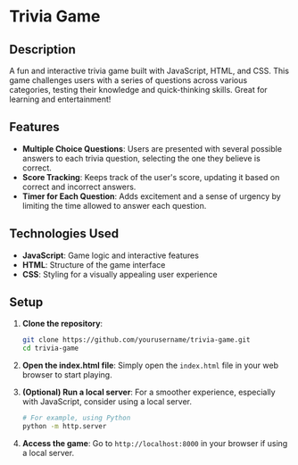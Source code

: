 # Trivia Game

## Description

A fun and interactive trivia game built with JavaScript, HTML, and CSS. This game challenges users with a series of questions across various categories, testing their knowledge and quick-thinking skills. Great for learning and entertainment!

## Features

- **Multiple Choice Questions**: Users are presented with several possible answers to each trivia question, selecting the one they believe is correct.
- **Score Tracking**: Keeps track of the user's score, updating it based on correct and incorrect answers.
- **Timer for Each Question**: Adds excitement and a sense of urgency by limiting the time allowed to answer each question.

## Technologies Used

- **JavaScript**: Game logic and interactive features
- **HTML**: Structure of the game interface
- **CSS**: Styling for a visually appealing user experience

## Setup

1. **Clone the repository**:
   ```bash
   git clone https://github.com/yourusername/trivia-game.git
   cd trivia-game
   ```

2. **Open the index.html file**:
   Simply open the `index.html` file in your web browser to start playing.

3. **(Optional) Run a local server**:
   For a smoother experience, especially with JavaScript, consider using a local server.
   ```bash
   # For example, using Python
   python -m http.server
   ```

4. **Access the game**:
   Go to `http://localhost:8000` in your browser if using a local server.
